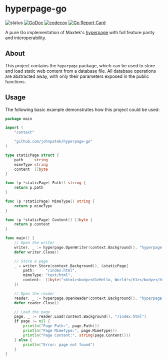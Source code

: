 # hyperpage-go

![status](https://github.com/johnpatek/hyperpage-go/actions/workflows/pipeline.yml/badge.svg)
[![GoDoc](https://godoc.org/github.com/golang/gddo?status.svg)](http://pkg.go.dev/github.com/johpatek/hyperpage-go)
[![codecov](https://codecov.io/gh/johnpatek/hyperpage-go/branch/master/graph/badge.svg)](https://codecov.io/gh/johpatek/hyperpage-go)
[![Go Report Card](https://goreportcard.com/badge/github.com/johpatek/hyperpage-go)](https://goreportcard.com/report/github.com/johpatek/hyperpage-go)

A pure Go implementation of Maxtek's [hyperpage](https://github.com/maxtek6/hyperpage) 
with full feature parity and interoperability.

## About

This project contains the `hyperpage` package, which can be used to store and load static 
web content from a database file. All database operations are abstracted away, with only 
their parameters exposed in the public functions.

## Usage

The following basic example demonstrates how this project could be used:

```go
package main

import (
	"context"

	"github.com/johnpatek/hyperpage-go"
)

type staticPage struct {
	path     string
	mimeType string
	content  []byte
}

func (p *staticPage) Path() string {
	return p.path
}

func (p *staticPage) MimeType() string {
	return p.mimeType
}

func (p *staticPage) Content() []byte {
	return p.content
}

func main() {
	// Open the writer
	writer, _ := hyperpage.OpenWriter(context.Background(), "hyperpage.db")
	defer writer.Close()

	// Store a page
	_ = writer.Store(context.Background(), &staticPage{
		path:     "/index.html",
		mimeType: "text/html",
		content:  []byte("<html><body><h1>Hello, World!</h1></body></html>"),
	})

	// Open the reader
	reader, _ := hyperpage.OpenReader(context.Background(), "hyperpage.db")
	defer reader.Close()

	// Load the page
	page, _ := reader.Load(context.Background(), "/index.html")
	if page != nil {
		println("Page Path:", page.Path())
		println("Page MimeType:", page.MimeType())
		println("Page Content:", string(page.Content()))
	} else {
		println("Error: page not found")
	}
}
```